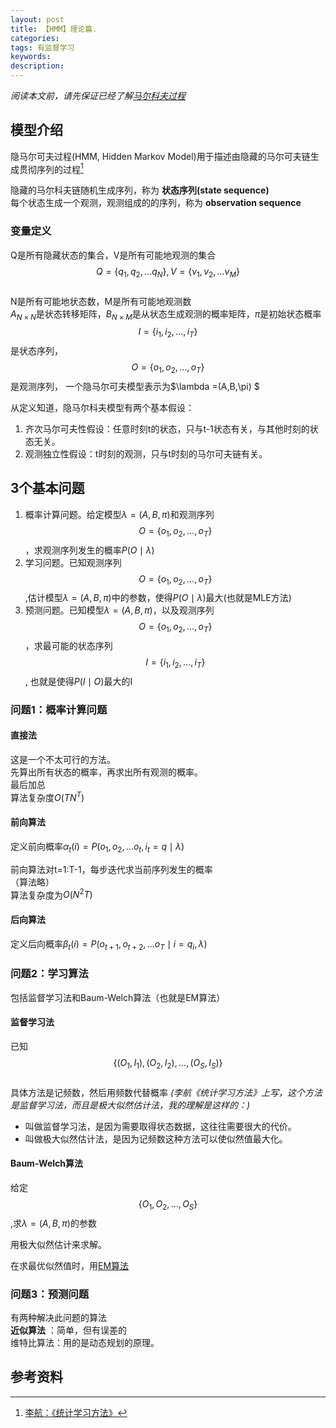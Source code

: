 ```yaml
---
layout: post
title: 【HMM】理论篇.
categories:
tags: 有监督学习
keywords:
description:
---
```



*阅读本文前，请先保证已经了解[马尔科夫过程](http://www.guofei.site/2017/07/09/markov.html)*  

## 模型介绍


隐马尔可夫过程(HMM, Hidden Markov Model)用于描述由隐藏的马尔可夫链生成贯彻序列的过程[^lihang]  


隐藏的马尔科夫链随机生成序列，称为 **状态序列(state sequence)**  
每个状态生成一个观测，观测组成的的序列，称为 **observation sequence**  


### 变量定义
Q是所有隐藏状态的集合，V是所有可能地观测的集合  
$$Q=\{ q_1,q_2,...q_N\}, V=\{v_1,v_2,...v_M\}$$  
N是所有可能地状态数，M是所有可能地观测数  
$A_{N\times N}$是状态转移矩阵，$B_{N\times M}$是从状态生成观测的概率矩阵，$\pi$是初始状态概率  
$$I=\{i_1,i_2,...,i_T\}$$是状态序列，$$O=\{o_1,o_2,...,o_T\}$$是观测序列，
一个隐马尔可夫模型表示为$\lambda =(A,B,\pi) $  


从定义知道，隐马尔科夫模型有两个基本假设：  
1. 齐次马尔可夫性假设：任意时刻t的状态，只与t-1状态有关，与其他时刻的状态无关。
2. 观测独立性假设：t时刻的观测，只与t时刻的马尔可夫链有关。


## 3个基本问题


1. 概率计算问题。给定模型$\lambda =(A,B,\pi)$和观测序列$$O=\{o_1,o_2,...,o_T\}$$，求观测序列发生的概率$P(O\mid \lambda)$  
2. 学习问题。已知观测序列$$O=\{o_1,o_2,...,o_T\}$$,估计模型$\lambda =(A,B,\pi)$中的参数，使得$P(O\mid \lambda)$最大(也就是MLE方法)
3. 预测问题。已知模型$\lambda =(A,B,\pi)$，以及观测序列$$O=\{o_1,o_2,...,o_T\}$$，求最可能的状态序列$$I=\{i_1,i_2,...,i_T\}$$, 也就是使得$P(I\mid O)$最大的I


### 问题1：概率计算问题

#### 直接法
这是一个不太可行的方法。  
先算出所有状态的概率，再求出所有观测的概率。  
最后加总  
算法复杂度$O(TN^T)$  

#### 前向算法
定义前向概率$\alpha_t(i)=P(o_1,o_2,...o_t,i_t=q\mid \lambda)$  

前向算法对t=1:T-1，每步迭代求当前序列发生的概率  
（算法略）  
算法复杂度为$O(N^2T)$  


#### 后向算法

定义后向概率$\beta_t(i)=P(o_{t+1},o_{t+2},...o_T\mid i=q_i,\lambda)$


### 问题2：学习算法

包括监督学习法和Baum-Welch算法（也就是EM算法）  

#### 监督学习法
已知$$\{(O_1,I_1),(O_2,I_2),...,(O_S,I_S)\}$$  
具体方法是记频数，然后用频数代替概率
*(李航《统计学习方法》上写，这个方法是监督学习法，而且是极大似然估计法，我的理解是这样的：)*  
- 叫做监督学习法，是因为需要取得状态数据，这往往需要很大的代价。  
- 叫做极大似然估计法，是因为记频数这种方法可以使似然值最大化。  

#### Baum-Welch算法
给定$$\{O_1,O_2,...,O_S\}$$,求$\lambda=(A,B,\pi)$的参数  


用极大似然估计来求解。  


在求最优似然值时，用[EM算法](http://www.guofei.site/2017/11/09/em.html)  

### 问题3：预测问题

有两种解决此问题的算法  
**近似算法** ：简单，但有误差的  
维特比算法：用的是动态规划的原理。  


## 参考资料
[^lihang]: [李航：《统计学习方法》](https://www.weibo.com/u/2060750830?refer_flag=1005055013_)  
[^wangxiaochuan]: [王小川授课内容](https://weibo.com/hgsz2003)  
[^EM]: 我的另一篇博客[EM算法理论篇](http://www.guofei.site/2017/11/09/em.html)
